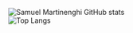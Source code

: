 ![Samuel Martinenghi GitHub stats](https://github-readme-stats.vercel.app/api?username=MartDSam&include_all_commits=true&show_icons=true&count_private=true&theme=dark)
<br>
![Top Langs](https://github-readme-stats.vercel.app/api/top-langs/?username=MartDSam)
